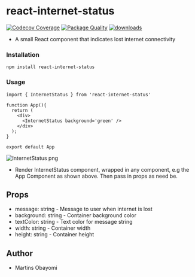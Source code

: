 # react-internet-status

[![Codecov Coverage](https://img.shields.io/codecov/c/github/obayomi96/react-internet-status/&lt;master>.svg?style=flat-square)](https://codecov.io/gh/obayomi96/react-internet-status/)
[![Package Quality](https://npm.packagequality.com/shield/react-internet-status.svg)](https://packagequality.com/#?package=react-internet-status)
[![downloads](https://img.shields.io/npm/dm/react-internet-status.svg)](https://www.npmjs.com/package/react-internet-status)

- A small React component that indicates lost internet connectivity

### Installation
`npm install react-internet-status`

### Usage
`import { InternetStatus } from 'react-internet-status'`

```
function App(){
  return (
    <div>
      <InternetStatus background='green' />
    </div>
  );
}

export default App
```
![InternetStatus png](https://user-images.githubusercontent.com/43539944/88469081-ab774b80-cea1-11ea-8246-fa983f93ddde.png)

- Render InternetStatus component, wrapped in any component, e.g the App Component as shown above. Then pass in props as need be.

## Props

<ul>
<li> message: string - Message to user when internet is lost </li>
<li> background: string - Container background color </li>
<li> textColor: string - Text color for message string </li>
<li> width: string - Container width </li>
<li> height: string - Container height </li>
</ul>

## Author
- Martins Obayomi
